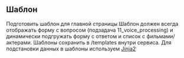 ## Шаблон

Подготовить шаблон для главной страницы
Шаблон должен всегда отображать форму с вопросом (подзадача 11_voice_processing) и динамически подгружать форму с ответом и список с фильмами/актерами.
Шаблоны сохранить в /templates внутри сервиса. Для подстановки данных в шаблоны используем [Jinja2](https://pypi.org/project/Jinja2/)
